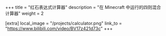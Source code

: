 +++
title = "红石表达式计算器"
description = "在 Minecraft 中运行的四则混合计算器"
weight = 2

[extra]
local_image = "/projects/calculator.png"
link_to = "https://www.bilibili.com/video/BV17z421d73c"
+++
